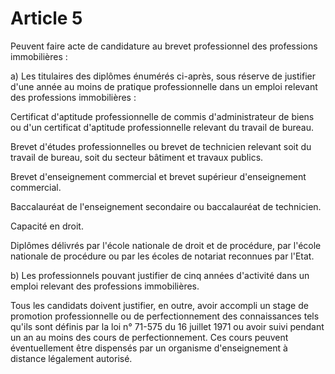 # Article 5

Peuvent faire acte de candidature au brevet professionnel des professions immobilières :

a) Les titulaires des diplômes énumérés ci-après, sous réserve de justifier d'une année au moins de pratique professionnelle dans un emploi relevant des professions immobilières :

Certificat d'aptitude professionnelle de commis d'administrateur de biens ou d'un certificat d'aptitude professionnelle relevant du travail de bureau.

Brevet d'études professionnelles ou brevet de technicien relevant soit du travail de bureau, soit du secteur bâtiment et travaux publics.

Brevet d'enseignement commercial et brevet supérieur d'enseignement commercial.

Baccalauréat de l'enseignement secondaire ou baccalauréat de technicien.

Capacité en droit.

Diplômes délivrés par l'école nationale de droit et de procédure, par l'école nationale de procédure ou par les écoles de notariat reconnues par l'Etat.

b) Les professionnels pouvant justifier de cinq années d'activité dans un emploi relevant des professions immobilières.

Tous les candidats doivent justifier, en outre, avoir accompli un stage de promotion professionnelle ou de perfectionnement des connaissances tels qu'ils sont définis par la loi n° 71-575 du 16 juillet 1971 ou avoir suivi pendant un an au moins des cours de perfectionnement. Ces cours peuvent éventuellement être dispensés par un organisme d'enseignement à distance légalement autorisé.
